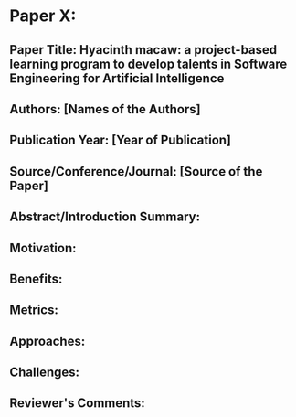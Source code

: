 
# Paper X:

## Paper Title: Hyacinth macaw: a project-based learning program to develop talents in Software Engineering for Artificial Intelligence

## Authors: [Names of the Authors]

## Publication Year: [Year of Publication]

## Source/Conference/Journal: [Source of the Paper]
 
## Abstract/Introduction Summary:

## Motivation:

## Benefits:

## Metrics:

## Approaches:

## Challenges:

## Reviewer's Comments:
